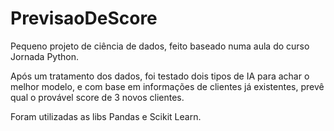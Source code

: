 # PrevisaoDeScore
Pequeno projeto de ciência de dados, feito baseado numa aula do curso Jornada Python.

Após um tratamento dos dados, foi testado dois tipos de IA para achar o melhor modelo, e com base em informações de clientes já existentes, prevê qual o provável score de 3 novos clientes.

Foram utilizadas as libs Pandas e Scikit Learn.
